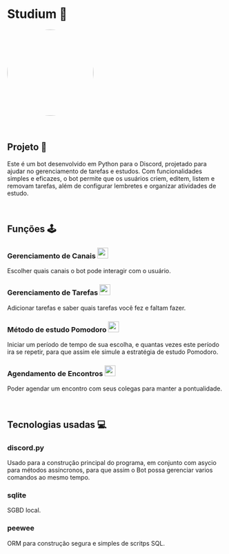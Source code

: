 # Studium 🤖
<img src="https://github.com/user-attachments/assets/86523611-6f5a-4afd-87a0-bba3d9604c2c" style="border-radius: 50%;" width="200px"></img>

<br>
 
## Projeto 🔧 
Este é um bot desenvolvido em Python para o Discord, projetado para ajudar no gerenciamento de tarefas e estudos. Com funcionalidades simples e eficazes, o bot permite que os usuários criem, editem, listem e removam tarefas, além de configurar lembretes e organizar atividades de estudo.

<br>

## Funções 🕹️

### Gerenciamento de Canais <img src="https://github.com/user-attachments/assets/c6739c64-c3de-4852-9f4f-e945b74a9e72" width="25px"></img>
Escolher quais canais o bot pode interagir com o usuário.

### Gerenciamento de Tarefas <img src="https://github.com/user-attachments/assets/c6739c64-c3de-4852-9f4f-e945b74a9e72" width="25px"></img>
Adicionar tarefas e saber quais tarefas você fez e faltam fazer.

### Método de estudo Pomodoro <img src="https://github.com/user-attachments/assets/c6739c64-c3de-4852-9f4f-e945b74a9e72" width="25px"></img>
Iniciar um período de tempo de sua escolha, e quantas vezes este período ira se repetir, para que assim ele simule a estratégia de estudo Pomodoro.

### Agendamento de Encontros <img src="https://github.com/user-attachments/assets/c6739c64-c3de-4852-9f4f-e945b74a9e72" width="25px"></img>
Poder agendar um encontro com seus colegas para manter a pontualidade.

<br>


## Tecnologias usadas 💻

### discord.py 
Usado para a construção principal do programa, em conjunto com asycio para métodos assíncronos, para que assim o Bot possa gerenciar varios comandos ao mesmo tempo.

### sqlite
SGBD local.

### peewee
ORM para construção segura e simples de scritps SQL.
